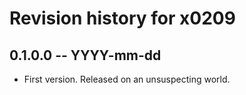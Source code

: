 # Revision history for x0209

## 0.1.0.0 -- YYYY-mm-dd

* First version. Released on an unsuspecting world.
